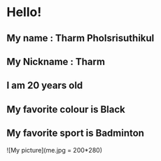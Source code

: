 # Hello!
## My name : Tharm Pholsrisuthikul
## My Nickname : Tharm
## I am 20 years old
## My favorite colour is Black
## My favorite sport is Badminton
![My picture](me.jpg = 200*280)